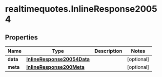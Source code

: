 # realtimequotes.InlineResponse20054

## Properties

Name | Type | Description | Notes
------------ | ------------- | ------------- | -------------
**data** | [**InlineResponse20054Data**](InlineResponse20054Data.md) |  | [optional] 
**meta** | [**InlineResponse200Meta**](InlineResponse200Meta.md) |  | [optional] 


